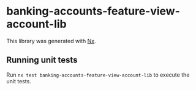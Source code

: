 # banking-accounts-feature-view-account-lib

This library was generated with [Nx](https://nx.dev).

## Running unit tests

Run `nx test banking-accounts-feature-view-account-lib` to execute the unit tests.
